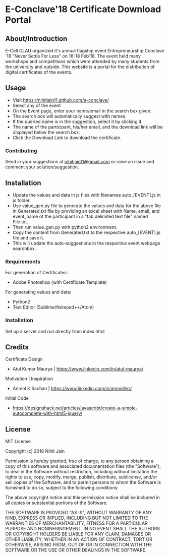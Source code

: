 # E-Conclave'18 Certificate Download Portal

## About/Introduction

E-Cell GLAU organized it's annual flagship event Entrepreneurship Conclave '18 "Never Settle For Less" on 16-18 Feb'18. The event held many workshops and competitions which were attended by many students from the university and outside.
This website is a portal for the distribution of digital certificates of the events.

## Usage

- Visit https://nihitjain11.github.com/e-conclave/ 
- Select any of the event
- On the Event page, enter your name/email in the search box given.
- The search box will automatically suggest with names.
- If the queried name is in the suggestion, select it by clicking it.
- The name of the participant, his/her email, and the download link will be displayed below the search box.
- Click the Download Link to download the certificate.

### Contributing

Send in your suggestions at nihitjain11@gmail.com or raise an issue and comment your solution/suggestion.

## Installation

- Update the values and data in js files with filenames auto_[EVENT].js in js folder.
- Use value_gen.py file to generate the values and data for the above file in Generated.txt file by providing an excel sheet with Name, email, and event_name of the participant in a "tab delimited text file" named File.txt.
- Then run value_gen.py with python2 environment.
- Copy the content from Generated.txt to the respective auto_[EVENT].js file and save it. 
- This will update the auto-suggestions in the respective event webpage searchbox.

### Requirements

For generation of Certificates:
- Adobe Photoshop (with Certificate Template)

For generating values and data:
- Python2
- Text Editor (Sublime/Notepad++/Atom)


### Installation

Set up a server and run directly from index.html

## Credits

Certificate Design
- Atul Kumar Maurya | https://www.linkedin.com/in/atul-maurya/

Motivation | Inspiration 
- Anmol K Sachan | https://www.linkedin.com/in/anmolhkr/

Initial Code
- https://designshack.net/articles/javascript/create-a-simple-autocomplete-with-html5-jquery/

## License

MIT License

Copyright (c) 2018 Nihit Jain

Permission is hereby granted, free of charge, to any person obtaining a copy
of this software and associated documentation files (the "Software"), to deal
in the Software without restriction, including without limitation the rights
to use, copy, modify, merge, publish, distribute, sublicense, and/or sell
copies of the Software, and to permit persons to whom the Software is
furnished to do so, subject to the following conditions:

The above copyright notice and this permission notice shall be included in all
copies or substantial portions of the Software.

THE SOFTWARE IS PROVIDED "AS IS", WITHOUT WARRANTY OF ANY KIND, EXPRESS OR
IMPLIED, INCLUDING BUT NOT LIMITED TO THE WARRANTIES OF MERCHANTABILITY,
FITNESS FOR A PARTICULAR PURPOSE AND NONINFRINGEMENT. IN NO EVENT SHALL THE
AUTHORS OR COPYRIGHT HOLDERS BE LIABLE FOR ANY CLAIM, DAMAGES OR OTHER
LIABILITY, WHETHER IN AN ACTION OF CONTRACT, TORT OR OTHERWISE, ARISING FROM,
OUT OF OR IN CONNECTION WITH THE SOFTWARE OR THE USE OR OTHER DEALINGS IN THE
SOFTWARE.
